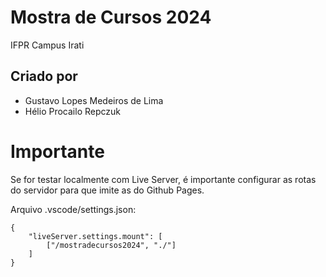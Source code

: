 # Mostra de Cursos 2024
IFPR Campus Irati

## Criado por
- Gustavo Lopes Medeiros de Lima
- Hélio Procailo Repczuk

# Importante
Se for testar localmente com Live Server, é importante configurar as rotas do servidor para que imite as do Github Pages.

Arquivo .vscode/settings.json:
```
{
    "liveServer.settings.mount": [
        ["/mostradecursos2024", "./"]
    ]
}
```